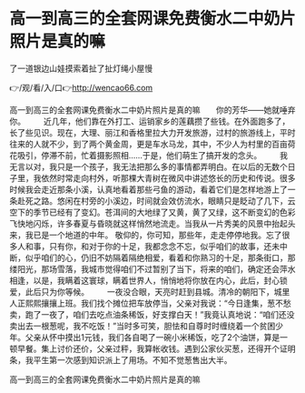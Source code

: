 # 高一到高三的全套网课免费衡水二中奶片照片是真的嘛
了一道银边山娃摸索着扯了扯灯绳小屋慢

👉/观/看/入/口👉http://wencao66.com

高一到高三的全套网课免费衡水二中奶片照片是真的嘛　　你的芳华——她就唾弃你。
　　近几年，他们靠在外打工、运销家乡的莲藕攒了些钱。在外面跑多了，长了些见识。现在，大理、丽江和香格里拉大力开发旅游，过村的旅游线上，平时往来的人就不少，到了两个黄金周，更是车水马龙，其中，不少人为村里的百亩荷花吸引，停滞不前，忙着摄影照相……于是，他们萌生了搞开发的念头。
　　我无言以对，我只是一个孩子，我无法把那么多的事情都弄明白。在以后的无数个日子里，我依然时常走向村外，听那棵大青树在微风中讲述悠长的历史和传说。很多时候我会走近那条小溪，认真地看着那些弓鱼的游动，看着它们是怎样地游上了一条赴死之路。悠闲在村旁的小溪边，时间就会效仿流水，眼睛只是眨动了几下，云空下的季节已经有了变幻。苍洱间的大地绿了又黄，黄了又绿，这不断变幻的色彩飞快地闪烁，许多春夏与昏晓就这样悄然地流走。当我从一片秀美的风景中抬起头来，我已是一个地道的中年。
敬仰的，你可知，那些年，走走停停地我。忘了很多人和事，只有你，和对于你的十足，我都念念不忘，似乎咱们的故事，还未中断，似乎咱们的心，仍旧不妨隔着隔绝相爱，看着和你熟习的十足，那条街口，那缕阳光，那场雪落，我城市觉得咱们不过暂别了当下，将来的咱们，确定还会萍水相逢，以是，我瞒着这寰球，瞒着世界人，悄悄地将你放在内心，此后，封心锁爱，此后只为你等候。
　　一夜没合眼，天亮时赶到县城。清冷的朝阳下，城里人正熙熙攘攘上班。我们找个摊位把车放停当，父亲对我说：“今日逢集，葱不愁卖，跑了一夜了，咱们去吃点油条稀饭，好支撑白天！”我竟认真地说：“咱们还没卖出去一根葱呢，我不吃饭！”当时多可笑，胆怯和自尊时时缠绕着一个贫困少年。父亲从怀中摸出1元钱，我们各自喝了一碗小米稀饭，吃了2个油饼，算是一顿早餐。集上讨价还价，父亲过秤，我算帐收钱。遇到公家伙买葱，还得开个证明条，我平生第一次感到知识派上了用场。不知不觉葱售出大半。

高一到高三的全套网课免费衡水二中奶片照片是真的嘛
